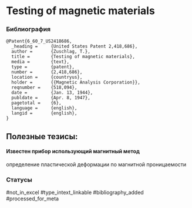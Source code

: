 # Testing of magnetic materials

### Библиография
```
@Patent{6_60_7_US2418686,
  _heading =     {United States Patent 2,418,686},
  author =       {Zuschlag, T.},
  title =        {Testing of magnetic materials},
  media =        {text},
  type =         {patent},
  number =       {2,418,686},
  location =     {countryus},
  holder =       {{Magnetic Analysis Corporation}},
  reqnumber =    {518,094},
  date =         {Jan. 13, 1944},
  publdate =     {Apr. 8, 1947},
  pagetotal =    {6},
  language =     {english},
  langid =       {english},
}
```

## Полезные тезисы:

#### Известен прибор использующий магнитный метод 
определение пластической деформации по магнитной проницаемости

### Статусы
#not_in_excel 
#type_intext_linkable
#bibliography_added
#processed_for_meta
